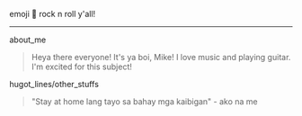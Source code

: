 emoji :metal: rock n roll y'all!
***
about_me
>  Heya there everyone! It's ya boi, Mike! I love music and playing guitar. I'm excited for this subject!

hugot_lines/other_stuffs
> "Stay at home lang tayo sa bahay mga kaibigan" - ako na me
